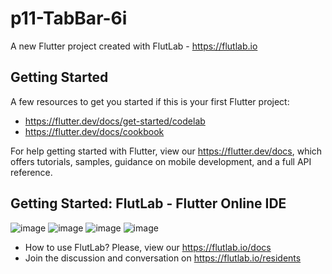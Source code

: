 # p11-TabBar-6i

A new Flutter project created with FlutLab - https://flutlab.io

## Getting Started

A few resources to get you started if this is your first Flutter project:

- https://flutter.dev/docs/get-started/codelab
- https://flutter.dev/docs/cookbook

For help getting started with Flutter, view our
https://flutter.dev/docs, which offers tutorials,
samples, guidance on mobile development, and a full API reference.

## Getting Started: FlutLab - Flutter Online IDE
![image](https://github.com/RivasU128/P11TabBarRivasUriel/assets/143743974/57ade614-6f2c-4393-ae5b-f52ab8930969)
![image](https://github.com/RivasU128/P11TabBarRivasUriel/assets/143743974/da2f5e03-819d-4fe2-93f2-e4c2cc3e3d95)
![image](https://github.com/RivasU128/P11TabBarRivasUriel/assets/143743974/facdee8a-c770-4507-8cb1-a3b4fd42d126)
![image](https://github.com/RivasU128/P11TabBarRivasUriel/assets/143743974/a135771e-dfaa-4947-803f-ca054c47f24e)



- How to use FlutLab? Please, view our https://flutlab.io/docs
- Join the discussion and conversation on https://flutlab.io/residents
